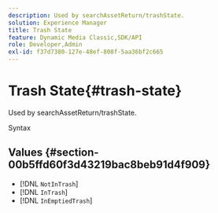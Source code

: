 ```yaml
---
description: Used by searchAssetReturn/trashState.
solution: Experience Manager
title: Trash State
feature: Dynamic Media Classic,SDK/API
role: Developer,Admin
exl-id: f37d7380-127e-48ef-808f-5aa36bf2c665
---
```

# Trash State{#trash-state}

Used by searchAssetReturn/trashState.

 Syntax 

## Values {#section-00b5ffd60f3d43219bac8beb91d4f909}

* [!DNL `NotInTrash`] 
* [!DNL `InTrash`] 
* [!DNL `InEmptiedTrash`]
